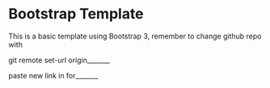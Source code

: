 # Bootstrap Template

This is a basic template using Bootstrap 3, remember to change github repo with 

git remote set-url origin_______

paste new link in for_______